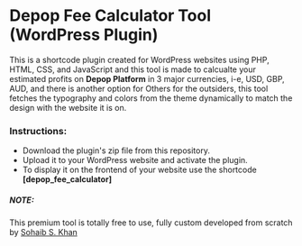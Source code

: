 <h1>Depop Fee Calculator Tool (WordPress Plugin)</h1>
<p>This is a shortcode plugin created for WordPress websites using PHP, HTML, CSS, and JavaScript and this tool is made to calcualte your estimated profits on <b>Depop Platform</b> in 3 major currencies, i-e, USD, GBP, AUD, and there is another option for Others for the outsiders, this tool fetches the typography and colors from the theme dynamically to match the design with the website it is on.</p>
<h3>Instructions:</h3>
<ul>
  <li>Download the plugin's zip file from this repository.</li>
  <li>Upload it to your WordPress website and activate the plugin.</li>
  <li>To display it on the frontend of your website use the shortcode <b>[depop_fee_calculator]</b></li>
</ul>
<h5>NOTE:</h5>
<p>This premium tool is totally free to use, fully custom developed from scratch by <a href="https://isohaibkhan.github.io/" target="_blank">Sohaib S. Khan</a></p>
